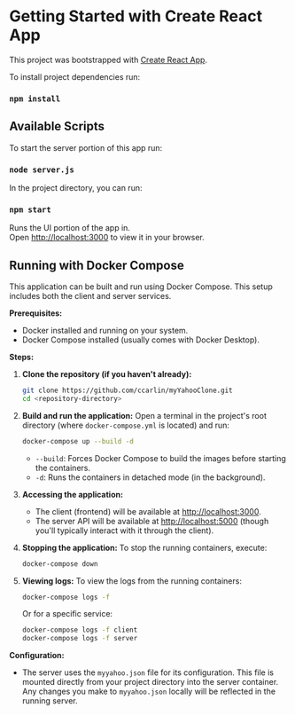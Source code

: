 # Getting Started with Create React App

This project was bootstrapped with [Create React App](https://github.com/facebook/create-react-app).

To install project dependencies run:
### `npm install`

## Available Scripts

To start the server portion of this app run:
 ### `node server.js`

In the project directory, you can run:
 ### `npm start`

Runs the UI portion of the app in.\
Open [http://localhost:3000](http://localhost:3000) to view it in your browser.


## Running with Docker Compose

This application can be built and run using Docker Compose. This setup includes both the client and server services.

**Prerequisites:**
*   Docker installed and running on your system.
*   Docker Compose installed (usually comes with Docker Desktop).

**Steps:**

1.  **Clone the repository (if you haven't already):**
    ```bash
    git clone https://github.com/ccarlin/myYahooClone.git
    cd <repository-directory>
    ```

2.  **Build and run the application:**
    Open a terminal in the project's root directory (where `docker-compose.yml` is located) and run:
    ```bash
    docker-compose up --build -d
    ```
    *   `--build`: Forces Docker Compose to build the images before starting the containers.
    *   `-d`: Runs the containers in detached mode (in the background).

3.  **Accessing the application:**
    *   The client (frontend) will be available at [http://localhost:3000](http://localhost:3000).
    *   The server API will be available at [http://localhost:5000](http://localhost:5000) (though you'll typically interact with it through the client).

4.  **Stopping the application:**
    To stop the running containers, execute:
    ```bash
    docker-compose down
    ```

5.  **Viewing logs:**
    To view the logs from the running containers:
    ```bash
    docker-compose logs -f
    ```
    Or for a specific service:
    ```bash
    docker-compose logs -f client
    docker-compose logs -f server
    ```

**Configuration:**
*   The server uses the `myyahoo.json` file for its configuration. This file is mounted directly from your project directory into the server container. Any changes you make to `myyahoo.json` locally will be reflected in the running server.
